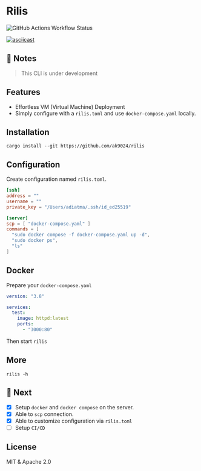 # Rilis

![GitHub Actions Workflow Status](https://img.shields.io/github/actions/workflow/status/ak9024/rilis/ci.yml?style=for-the-badge)

[![asciicast](https://asciinema.org/a/680195.svg)](https://asciinema.org/a/680195)

## 🚧 Notes

> This CLI is under development

## Features

- Effortless VM (Virtual Machine) Deployment
- Simply configure with a `rilis.toml` and use `docker-compose.yaml` locally.


## Installation

```shell
cargo install --git https://github.com/ak9024/rilis
```

## Configuration

Create configuration named `rilis.toml`.

```toml
[ssh]
address = ""
username = ""
private_key = "/Users/adiatma/.ssh/id_ed25519"

[server]
scp = [ "docker-compose.yaml" ]
commands = [
  "sudo docker compose -f docker-compose.yaml up -d",
  "sudo docker ps",
  "ls"
]
```

## Docker

Prepare your `docker-compose.yaml`

```yaml
version: "3.8"

services:
  test:
    image: httpd:latest
    ports:
      - "3000:80"
```

Then start `rilis`

## More

```shell
rilis -h
```

## 🚧 Next

- [x] Setup `docker` and `docker compose` on the server.
- [x] Able to `scp` connection.
- [x] Able to customize configuration via `rilis.toml`
- [ ] Setup `CI/CD`

## License

MIT & Apache 2.0
